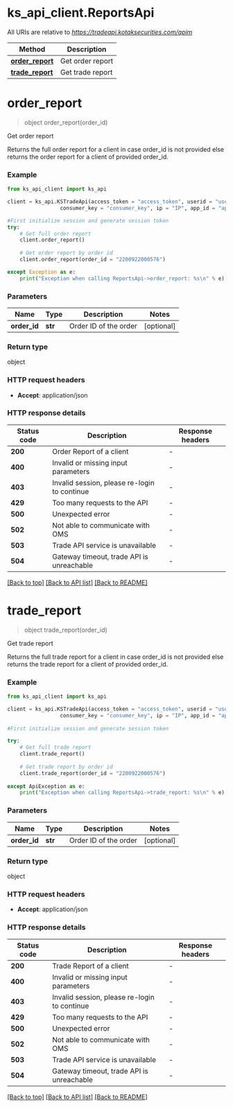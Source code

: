# ks_api_client.ReportsApi

All URIs are relative to *https://tradeapi.kotaksecurities.com/apim*

Method | Description
------------- | -------------
[**order_report**](ReportsApi.md#order_report) | Get order report
[**trade_report**](ReportsApi.md#trade_report)  | Get trade report


# **order_report**
> object order_report(order_id)

Get order report

Returns the full order report for a client in case order_id is not provided 
else returns the order report for a client of provided order_id.

### Example


```python
from ks_api_client import ks_api

client = ks_api.KSTradeApi(access_token = "access_token", userid = "userid", \
                 consumer_key = "consumer_key", ip = "IP", app_id = "app_id")

#First initialize session and generate session token
try:
    # Get full order report
    client.order_report()
	
    # Get order report by order id
    client.order_report(order_id = "2200922000576")

except Exception as e:
    print("Exception when calling ReportsApi->order_report: %s\n" % e)
```


### Parameters

Name | Type | Description  | Notes
------------- | ------------- | ------------- | -------------
 **order_id** | **str**|  Order ID of the order  | [optional]

### Return type

object


### HTTP request headers

 - **Accept**: application/json

### HTTP response details
| Status code | Description | Response headers |
|-------------|-------------|------------------|
**200** | Order Report of a client |  -  |
**400** | Invalid or missing input parameters |  -  |
**403** | Invalid session, please re-login to continue |  -  |
**429** | Too many requests to the API |  -  |
**500** | Unexpected error |  -  |
**502** | Not able to communicate with OMS |  -  |
**503** | Trade API service is unavailable |  -  |
**504** | Gateway timeout, trade API is unreachable |  -  |

[[Back to top]](#) [[Back to API list]](../README.md#documentation-for-api-endpoints) [[Back to README]](../README.md)

# **trade_report**
> object trade_report(order_id)

Get trade report

Returns the full trade report for a client in case order_id is not provided 
else returns the trade report for a client of provided order_id.

### Example


```python
from ks_api_client import ks_api

client = ks_api.KSTradeApi(access_token = "access_token", userid = "userid", \
                 consumer_key = "consumer_key", ip = "IP", app_id = "app_id")
				
#First initialize session and generate session token

try:
    # Get full trade report
    client.trade_report()
	
    # Get trade report by order id
    client.trade_report(order_id = "2200922000576")
	
except ApiException as e:
    print("Exception when calling ReportsApi->trade_report: %s\n" % e)
```


### Parameters

Name | Type | Description  | Notes
------------- | ------------- | ------------- | -------------
 **order_id** | **str**|  Order ID of the order| [optional]

### Return type

object


### HTTP request headers

 - **Accept**: application/json

### HTTP response details
| Status code | Description | Response headers |
|-------------|-------------|------------------|
**200** | Trade Report of a client |  -  |
**400** | Invalid or missing input parameters |  -  |
**403** | Invalid session, please re-login to continue |  -  |
**429** | Too many requests to the API |  -  |
**500** | Unexpected error |  -  |
**502** | Not able to communicate with OMS |  -  |
**503** | Trade API service is unavailable |  -  |
**504** | Gateway timeout, trade API is unreachable |  -  |

[[Back to top]](#) [[Back to API list]](../README.md#documentation-for-api-endpoints) [[Back to README]](../README.md)
